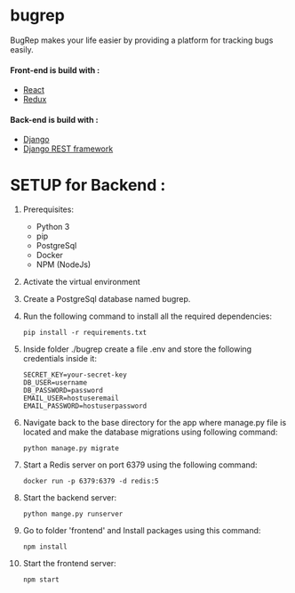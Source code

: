 # bugrep
BugRep makes your life easier by providing a platform for tracking bugs easily.

#### Front-end is build with :

- [React](https://reactjs.org/)
- [Redux](https://redux.js.org/)


#### Back-end is build with :

- [Django](https://www.djangoproject.com/)
- [Django REST framework](https://www.django-rest-framework.org/)

# SETUP for Backend :

1. Prerequisites:

    * Python 3
    * pip
    * PostgreSql
    * Docker
    * NPM (NodeJs)
    
1. Activate the virtual environment

1. Create a PostgreSql database named bugrep.

1. Run the following command to install all the required dependencies:

    ```
    pip install -r requirements.txt
    ```

1.  Inside folder ./bugrep create a file .env and store the following credentials inside it:

    ```
    SECRET_KEY=your-secret-key
    DB_USER=username
    DB_PASSWORD=password
    EMAIL_USER=hostuseremail
    EMAIL_PASSWORD=hostuserpassword

1. Navigate back to the base directory for the app where manage.py file is located and make the database migrations using following command:

    ```
    python manage.py migrate
    ```

1. Start a Redis server on port 6379 using the following command:

    ```
    docker run -p 6379:6379 -d redis:5
    ```

1. Start the backend server:

    ```
    python mange.py runserver
    ```

1. Go to folder 'frontend' and Install packages using this command:

    ```
    npm install
    ```

1. Start the frontend server:

    ```
    npm start
    ```    
